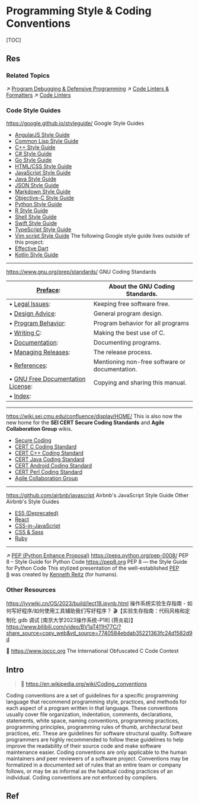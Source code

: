 # Programming Style & Coding Conventions

[TOC]



## Res
### Related Topics
↗ [Program Debugging & Defensive Programming](../../🗺%20CS%20Overview/Program%20Debugging%20&%20Defensive%20Programming.md)
↗ [Code Linters & Formatters](🛠️%20Programming%20Tool%20Chain/Code%20Linters%20&%20Formatters/Code%20Linters%20&%20Formatters.md)
↗ [Code Linters](🛠️%20Programming%20Tool%20Chain/Code%20Linters%20&%20Formatters/Code%20Linters.md)


### Code Style Guides 
https://google.github.io/styleguide/
Google Style Guides
- [AngularJS Style Guide](https://google.github.io/styleguide/angularjs-google-style.html)
- [Common Lisp Style Guide](https://google.github.io/styleguide/lispguide.xml)
- [C++ Style Guide](https://google.github.io/styleguide/cppguide.html)
- [C# Style Guide](https://google.github.io/styleguide/csharp-style.html)
- [Go Style Guide](https://google.github.io/styleguide/go/)
- [HTML/CSS Style Guide](https://google.github.io/styleguide/htmlcssguide.html)
- [JavaScript Style Guide](https://google.github.io/styleguide/jsguide.html)
- [Java Style Guide](https://google.github.io/styleguide/javaguide.html)
- [JSON Style Guide](https://google.github.io/styleguide/jsoncstyleguide.xml)
- [Markdown Style Guide](https://google.github.io/styleguide/docguide/style.html)
- [Objective-C Style Guide](https://google.github.io/styleguide/objcguide.html)
- [Python Style Guide](https://google.github.io/styleguide/pyguide.html)
- [R Style Guide](https://google.github.io/styleguide/Rguide.html)
- [Shell Style Guide](https://google.github.io/styleguide/shellguide.html)
- [Swift Style Guide](https://google.github.io/swift/)
- [TypeScript Style Guide](https://google.github.io/styleguide/tsguide.html)
- [Vim script Style Guide](https://google.github.io/styleguide/vimscriptguide.xml)
The following Google style guide lives outside of this project:
- [Effective Dart](https://www.dartlang.org/guides/language/effective-dart)
- [Kotlin Style Guide](https://developer.android.com/kotlin/style-guide)

---
https://www.gnu.org/prep/standards/
GNU Coding Standards

| [Preface](https://www.gnu.org/prep/standards/html_node/Preface.html#Preface):                                                                        | About the GNU Coding Standards.                |
| ---------------------------------------------------------------------------------------------------------------------------------------------------- | ---------------------------------------------- |
| • [Legal Issues](https://www.gnu.org/prep/standards/html_node/Legal-Issues.html#Legal-Issues):                                                       | Keeping free software free.                    |
| • [Design Advice](https://www.gnu.org/prep/standards/html_node/Design-Advice.html#Design-Advice):                                                    | General program design.                        |
| • [Program Behavior](https://www.gnu.org/prep/standards/html_node/Program-Behavior.html#Program-Behavior):                                           | Program behavior for all programs              |
| • [Writing C](https://www.gnu.org/prep/standards/html_node/Writing-C.html#Writing-C):                                                                | Making the best use of C.                      |
| • [Documentation](https://www.gnu.org/prep/standards/html_node/Documentation.html#Documentation):                                                    | Documenting programs.                          |
| • [Managing Releases](https://www.gnu.org/prep/standards/html_node/Managing-Releases.html#Managing-Releases):                                        | The release process.                           |
| • [References](https://www.gnu.org/prep/standards/html_node/References.html#References):                                                             | Mentioning non-free software or documentation. |
| • [GNU Free Documentation License](https://www.gnu.org/prep/standards/html_node/GNU-Free-Documentation-License.html#GNU-Free-Documentation-License): | Copying and sharing this manual.               |
| • [Index](https://www.gnu.org/prep/standards/html_node/Index.html#Index):                                                                            |                                                |

---
https://wiki.sei.cmu.edu/confluence/display/HOME/
This is also now the new home for the **SEI CERT Secure Coding Standards** and **Agile Collaboration Group** wikis.
- [Secure Coding](https://wiki.sei.cmu.edu/confluence/display/seccode/SEI+CERT+Coding+Standards)
- [CERT C Coding Standard](https://wiki.sei.cmu.edu/confluence/display/c/SEI+CERT+C+Coding+Standard)
- [CERT C++ Coding Standard](https://wiki.sei.cmu.edu/confluence/pages/viewpage.action?pageId=88046682)
- [CERT Java Coding Standard](https://wiki.sei.cmu.edu/confluence/display/java/SEI+CERT+Oracle+Coding+Standard+for+Java)
- [CERT Android Coding Standard](https://wiki.sei.cmu.edu/confluence/display/android/Android+Secure+Coding+Standard)
- [CERT Perl Coding Standard](https://wiki.sei.cmu.edu/confluence/display/perl/SEI+CERT+Perl+Coding+Standard)
- [Agile Collaboration Group](https://wiki.sei.cmu.edu/confluence/display/ACG/SEI+Agile+Collaboration+Group+Home)

---
https://github.com/airbnb/javascript
Airbnb's JavaScript Style Guide
Other Airbnb's Style Guides
- [ES5 (Deprecated)](https://github.com/airbnb/javascript/tree/es5-deprecated/es5)
- [React](https://github.com/airbnb/javascript/blob/master/react)
- [CSS-in-JavaScript](https://github.com/airbnb/javascript/blob/master/css-in-javascript)
- [CSS & Sass](https://github.com/airbnb/css)
- [Ruby](https://github.com/airbnb/ruby)

---
↗ [PEP (Python Enhance Proposal)](Interpreted%20Languages/Python/PEP%20(Python%20Enhance%20Proposal).md)
https://peps.python.org/pep-0008/
PEP 8 – Style Guide for Python Code
https://pep8.org
PEP 8 — the Style Guide for Python Code
This stylized presentation of the well-established [PEP 8](https://www.python.org/dev/peps/pep-0008/) was created by [Kenneth Reitz](http://kennethreitz.org/bitcoin) (for humans).


### Other Resources
https://jyywiki.cn/OS/2023/build/lect18.ipynb.html
操作系统实验生存指南 - 如何写好程序/如何使用工具辅助我们写好程序？
🎬【实验生存指南：代码风格和定制化 gdb 调试 [南京大学2023操作系统-P18] (蒋炎岩)】 https://www.bilibili.com/video/BV1aT411H77C/?share_source=copy_web&vd_source=7740584ebdab35221363fc24d1582d9d

🥰 https://www.ioccc.org
The International Obfuscated C Code Contest



## Intro
> 🔗 https://en.wikipedia.org/wiki/Coding_conventions

Coding conventions are a set of guidelines for a specific programming language that recommend programming style, practices, and methods for each aspect of a program written in that language. These conventions usually cover file organization, indentation, comments, declarations, statements, white space, naming conventions, programming practices, programming principles, programming rules of thumb, architectural best practices, etc. These are guidelines for software structural quality. Software programmers are highly recommended to follow these guidelines to help improve the readability of their source code and make software maintenance easier. Coding conventions are only applicable to the human maintainers and peer reviewers of a software project. Conventions may be formalized in a documented set of rules that an entire team or company follows, or may be as informal as the habitual coding practices of an individual. Coding conventions are not enforced by compilers.



## Ref
